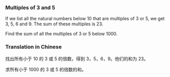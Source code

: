 ### Multiples of 3 and 5

If we list all the natural numbers below 10 that are multiples of 3 or 5, we get 3, 5, 6 and 9. The sum of these multiples is 23.

Find the sum of all the multiples of 3 or 5 below 1000.

### Translation in Chinese

找出所有小于 10 的 3 或 5 的倍数，得到 3，5，6，9。他们的和为 23。

求所有小于 1000 的 3 或 5 的倍数的和。
